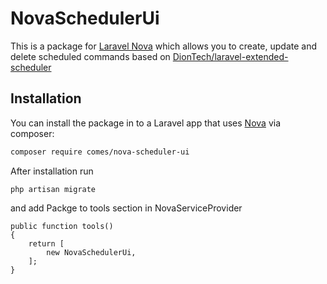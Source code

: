 # NovaSchedulerUi

This is a package for [Laravel Nova](https://nova.laravel.com/) which allows you to create, update and delete scheduled commands based on [DionTech/laravel-extended-scheduler](https://github.com/DionTech/laravel-extended-scheduler)

## Installation

You can install the package in to a Laravel app that uses [Nova](https://nova.laravel.com) via composer:

```bash
composer require comes/nova-scheduler-ui
```

After installation run
```
php artisan migrate
```

and add Packge to tools section in NovaServiceProvider
```
public function tools()
{
    return [
        new NovaSchedulerUi,
    ];
}
```
